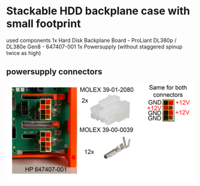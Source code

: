 # Stackable HDD backplane case with small footprint

used components
1x Hard Disk Backplane Board - ProLiant DL380p / DL380e Gen8 - 647407-001
1x Powersupply (without staggered spinup twice as high)

## powersupply connectors
![Info for powersupply](/assets/images/powersupply.png)
